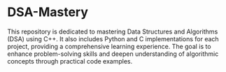 # DSA-Mastery
This repository is dedicated to mastering Data Structures and Algorithms (DSA) using C++. It also includes Python and C implementations for each project, providing a comprehensive learning experience. The goal is to enhance problem-solving skills and deepen understanding of algorithmic concepts through practical code examples.
